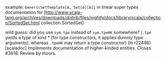 example: `GenericSetTemplate[A, Set[A][A]]`
in linear super types documentation for [http://www.scala-lang.org/archives/downloads/distrib/files/nightly/docs/library/scala/collection/SortedSet.html collection.SortedSet]


wild guess: did you use `sym.tpe` instead of `sym.tpeHK` somewhere?
(`.tpe` yields a type of kind * (for type constructors, it applies dummy type arguments), whereas `.tpeHK` may return a type constructor)
(In r22498) [scaladoc] Implements documentation of higher-kinded entities. Closes #3618. Review by moors.
